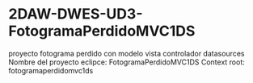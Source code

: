 # 2DAW-DWES-UD3-FotogramaPerdidoMVC1DS
proyecto fotograma perdido con modelo vista controlador datasources
Nombre del proyecto eclipce: FotogramaPerdidoMVC1DS
Context root: fotogramaperdidomvc1ds